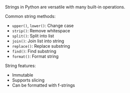 Strings in Python are versatile with many built-in operations.

Common string methods:

- `upper()`, `lower()`: Change case
- `strip()`: Remove whitespace
- `split()`: Split into list
- `join()`: Join list into string
- `replace()`: Replace substring
- `find()`: Find substring
- `format()`: Format string

String features:

- Immutable
- Supports slicing
- Can be formatted with f-strings 
